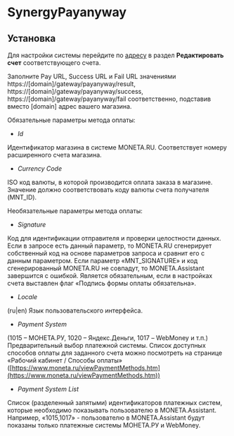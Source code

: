 # SynergyPayanyway

## Установка

Для настройки системы перейдите по [адресу](https://www.moneta.ru/unitManagement.htm?_do_viewAccounts=true) в раздел **Редактировать счет** соответствующего счета.

Заполните Pay URL, Success URL и Fail URL значениями https://[domain]/gateway/payanyway/result, https://[domain]/gateway/payanyway/success, https://[domain]/gateway/payanyway/fail соответственно, подставив вместо [domain] адрес вашего магазина.

Обязательные параметры метода оплаты:

* *Id*

Идентификатор магазина в системе MONETA.RU. Соответствует номеру расширенного счета магазина.

* *Currency Code*

ISO код валюты, в которой производится оплата заказа в магазине. Значение должно соответствовать коду валюты счета получателя (MNT_ID).

Необязательные параметры метода оплаты:

* *Signature*

Код для идентификации отправителя и проверки целостности данных. Если в запросе есть данный параметр, то MONETA.RU сгенерирует собственный код на основе параметров запроса и сравнит его с данным параметром. Если параметр «MNT_SIGNATURE» и код сгенерированный MONETA.RU не совпадут, то MONETA.Assistant завершится с ошибкой. Является обязательным, если в настройках счета выставлен флаг «Подпись формы оплаты обязательна».

* *Locale*

(ru|en) Язык пользовательского интерфейса.

* *Payment System*

(1015 – МОНЕТА.РУ, 1020 – Яндекс.Деньги, 1017 – WebMoney и т.п.) Предварительный выбор платежной системы. Список доступных способов оплаты для заданного счета можно посмотреть на странице «Рабочий кабинет / Способы оплаты» ([https://www.moneta.ru/viewPaymentMethods.htm](https://www.moneta.ru/viewPaymentMethods.htm))

* *Payment System List*

Список (разделенный запятыми) идентификаторов платежных систем, которые необходимо показывать пользователю в MONETA.Assistant. Например, «1015,1017» - пользователю в MONETA.Assistant будут показаны только платежные системы МОНЕТА.РУ и WebMoney.
